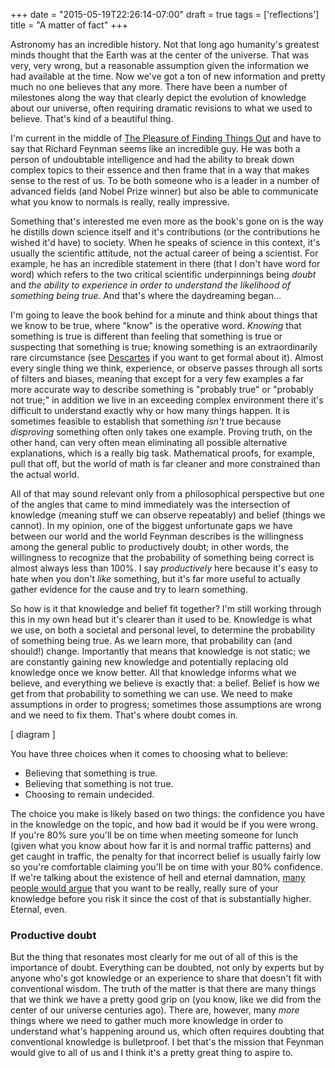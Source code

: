 +++
date = "2015-05-19T22:26:14-07:00"
draft = true
tags = ['reflections']
title = "A matter of fact"
+++

Astronomy has an incredible history. Not that long ago humanity's greatest minds thought that the Earth was at the center of the universe. That was very, very wrong, but a reasonable assumption given the information we had available at the time. Now we've got a ton of new information and pretty much no one believes that any more. There have been a number of milestones along the way that clearly depict the evolution of knowledge about our universe, often requiring dramatic revisions to what we used to believe. That's kind of a beautiful thing.

I'm current in the middle of [The Pleasure of Finding Things Out](http://www.amazon.com/The-Pleasure-Finding-Things-Out/dp/0465023959) and have to say that Richard Feynman seems like an incredible guy. He was both a person of undoubtable intelligence and had the ability to break down complex topics to their essence and then frame that in a way that makes sense to the rest of us. To be both someone who is a leader in a number of advanced fields (and Nobel Prize winner) but also be able to communicate what you know to normals is really, really impressive.

Something that's interested me even more as the book's gone on is the way he distills down science itself and it's contributions (or the contributions he wished it'd have) to society. When he speaks of science in this context, it's usually the scientific attitude, not the actual career of being a scientist. For example, he has an incredible statement in there (that I don't have word for word) which refers to the two critical scientific underpinnings being *doubt* and *the ability to experience in order to understand the likelihood of something being true.* And that's where the daydreaming began...

I'm going to leave the book behind for a minute and think about things that we know to be true, where "know" is the operative word. *Knowing* that something is true is different than feeling that something is true or suspecting that something is true; knowing something is an extraordinarily rare circumstance  (see [Descartes](http://oregonstate.edu/instruct/phl302/texts/descartes/meditations/meditations.html) if you want to get formal about it). Almost every single thing we think, experience, or observe passes through all sorts of filters and biases, meaning that except for a very few examples a far more accurate way to describe something is "probably true" or "probably not true;" in addition we live in an exceeding complex environment there it's difficult to understand exactly why or how many things happen. It is sometimes feasible to establish that something *isn't* true because *disproving* something often only takes one example. Proving truth, on the other hand, can very often mean eliminating all possible alternative explanations, which is a really big task. Mathematical proofs, for example, pull that off, but the world of math is far cleaner and more constrained than the actual world.

All of that may sound relevant only from a philosophical perspective but one of the angles that came to mind immediately was the intersection of knowledge (meaning stuff we can observe repeatably) and belief (things we cannot). In my opinion, one of the biggest unfortunate gaps we have between our world and the world Feynman describes is the willingness among the general public to productively doubt; in other words, the willingness to recognize that the probability of something being correct is almost always less than 100%. I say *productively* here because it's easy to hate when you don't *like* something, but it's far more useful to actually gather evidence for the cause and try to learn something.

So how is it that knowledge and belief fit together? I'm still working through this in my own head but it's clearer than it used to be. Knowledge is what we use, on both a societal and personal level, to determine the probability of something being true. As we learn more, that probability can (and should!) change. Importantly that means that knowledge is not static; we are constantly gaining new knowledge and potentially replacing old knowledge once we know better. All that knowledge informs what we believe, and everything we believe is exactly that: a belief. Belief is how we get from that probability to something we can use. We need to make assumptions in order to progress; sometimes those assumptions are wrong and we need to fix them. That's where doubt comes in.

[ diagram ]

You have three choices when it comes to choosing what to believe:

* Believing that something is true.
* Believing that something is not true.
* Choosing to remain undecided.

The choice you make is likely based on two things: the confidence you have in the knowledge on the topic, and how bad it would be if you were wrong. If you're 80% sure you'll be on time when meeting someone for lunch (given what you know about how far it is and normal traffic patterns) and get caught in traffic, the penalty for that incorrect belief is usually fairly low so you're comfortable claiming you'll be on time with your 80% confidence. If we're talking about the existence of hell and eternal damnation, [many people would argue](http://en.wikipedia.org/wiki/Pascal%27s_Wager) that you want to be really, really sure of your knowledge before you risk it since the cost of that is substantially higher. Eternal, even.

### Productive doubt

But the thing that resonates most clearly for me out of all of this is the importance of doubt. Everything can be doubted, not only by experts but by anyone who's got knowledge or an experience to share that doesn't fit with conventional wisdom. The truth of the matter is that there are many things that we think we have a pretty good grip on (you know, like we did from the center of our universe centuries ago). There are, however, many *more* things where we need to gather much more knowledge in order to understand what's happening around us, which often requires doubting that conventional knowledge is bulletproof. I bet that's the mission that Feynman would give to all of us and I think it's a pretty great thing to aspire to. 